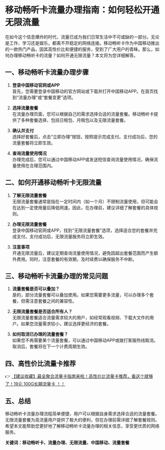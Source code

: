 # 移动畅听卡流量办理指南：如何轻松开通无限流量

在如今这个信息爆炸的时代，流量已成为我们日常生活中不可或缺的一部分。无论是工作、学习还是娱乐，都离不开稳定的网络连接。移动畅听卡作为中国移动推出的一款热门产品，因其高性价比和便捷的服务，受到了广大用户的青睐。那么，如何办理移动畅听卡的流量？如何开通无限流量？本文将为您详细解答。

## 一、移动畅听卡流量办理步骤

1. **登录中国移动官网或APP**  
   首先，您需要登录中国移动的官方网站或下载并打开中国移动APP。在首页找到“流量办理”或“套餐变更”选项。

2. **选择流量套餐**  
   在流量办理页面，您可以根据自己的需求选择合适的流量套餐。移动畅听卡提供了多种套餐选择，包括日租包、月租包以及无限流量套餐。

3. **确认并支付**  
   选择好套餐后，点击“立即办理”按钮，按照提示完成支付。支付成功后，您的流量套餐将立即生效。

4. **查询流量使用情况**  
   办理完成后，您可以通过中国移动APP或发送短信查询流量使用情况，确保流量使用在合理范围内。

## 二、如何开通移动畅听卡无限流量

1. **了解无限流量套餐**  
   无限流量套餐通常是指在一定时间内（如一个月）不限制流量使用，但可能会在达到一定使用量后降低网速。因此，在办理前，建议详细了解套餐的具体规则。

2. **办理无限流量套餐**  
   登录中国移动官网或APP，找到“无限流量套餐”选项，选择适合您的套餐并完成支付。支付成功后，无限流量服务将立即生效。

3. **注意事项**  
   开通无限流量后，建议定期查询流量使用情况，避免因超出套餐范围而产生额外费用。同时，注意套餐的有效期，及时续费以确保服务不中断。

## 三、移动畅听卡流量办理的常见问题

1. **流量套餐是否可以叠加？**  
   是的，部分流量套餐可以叠加使用。如果您需要更多流量，可以办理多个套餐，但需注意套餐之间的兼容性。

2. **无限流量套餐是否适合所有人？**  
   无限流量套餐适合流量需求较大的用户，如经常观看视频、下载大文件的用户。如果您流量需求较小，建议选择更经济的套餐。

3. **如何取消已办理的流量套餐？**  
   如果您不再需要某个流量套餐，可以通过中国移动APP或拨打客服热线取消。取消后，套餐将在下一个计费周期生效。

## 四、高性价比流量卡推荐

👉 [【建议收藏】最全聚合流量卡指南来啦！高性价比流量卡推荐，看这个就够了！19元 100G长期流量卡 ！！](https://bit.ly/Liuliangka)

## 五、总结

移动畅听卡流量办理流程简单便捷，用户可以根据自身需求选择合适的流量套餐。无限流量套餐为高流量用户提供了极大的便利，但在办理前需详细了解套餐规则。希望本文能帮助您更好地了解移动畅听卡流量办理的相关信息，享受更优质的网络服务。

**关键词：移动畅听卡、流量办理、无限流量、中国移动、流量套餐**